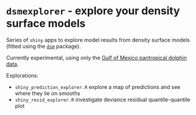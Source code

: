 `dsmexplorer` - explore your density surface models
===================================================

Series of `shiny` apps to explore model results from density surface models (fitted using the [`dsm`](http://github.com/distancedevelopment/dsm) package).

Currently experimental, using only the [Gulf of Mexico pantropical dolphin data](https://github.com/dill/mexico-data).

Explorations:

- `shiny_prediction_explorer.R` explore a map of predictions and see where they lie on smooths
- `shiny_resid_explorer.R` investigate deviance residual quantile-quantile plot



